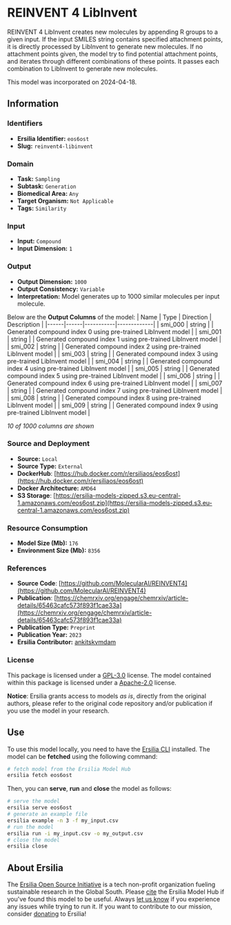 # REINVENT 4 LibInvent

REINVENT 4 LibInvent creates new molecules by appending R groups to a given input. If the input SMILES string contains specified attachment points, it is directly processed by LibInvent to generate new molecules. If no attachment points given, the model try to find potential attachment points, and iterates through different combinations of these points. It passes each combination to LibInvent to generate new molecules.

This model was incorporated on 2024-04-18.

## Information
### Identifiers
- **Ersilia Identifier:** `eos6ost`
- **Slug:** `reinvent4-libinvent`

### Domain
- **Task:** `Sampling`
- **Subtask:** `Generation`
- **Biomedical Area:** `Any`
- **Target Organism:** `Not Applicable`
- **Tags:** `Similarity`

### Input
- **Input:** `Compound`
- **Input Dimension:** `1`

### Output
- **Output Dimension:** `1000`
- **Output Consistency:** `Variable`
- **Interpretation:** Model generates up to 1000 similar molecules per input molecule.

Below are the **Output Columns** of the model:
| Name | Type | Direction | Description |
|------|------|-----------|-------------|
| smi_000 | string |  | Generated compound index 0 using pre-trained LibInvent model |
| smi_001 | string |  | Generated compound index 1 using pre-trained LibInvent model |
| smi_002 | string |  | Generated compound index 2 using pre-trained LibInvent model |
| smi_003 | string |  | Generated compound index 3 using pre-trained LibInvent model |
| smi_004 | string |  | Generated compound index 4 using pre-trained LibInvent model |
| smi_005 | string |  | Generated compound index 5 using pre-trained LibInvent model |
| smi_006 | string |  | Generated compound index 6 using pre-trained LibInvent model |
| smi_007 | string |  | Generated compound index 7 using pre-trained LibInvent model |
| smi_008 | string |  | Generated compound index 8 using pre-trained LibInvent model |
| smi_009 | string |  | Generated compound index 9 using pre-trained LibInvent model |

_10 of 1000 columns are shown_
### Source and Deployment
- **Source:** `Local`
- **Source Type:** `External`
- **DockerHub**: [https://hub.docker.com/r/ersiliaos/eos6ost](https://hub.docker.com/r/ersiliaos/eos6ost)
- **Docker Architecture:** `AMD64`
- **S3 Storage**: [https://ersilia-models-zipped.s3.eu-central-1.amazonaws.com/eos6ost.zip](https://ersilia-models-zipped.s3.eu-central-1.amazonaws.com/eos6ost.zip)

### Resource Consumption
- **Model Size (Mb):** `176`
- **Environment Size (Mb):** `8356`


### References
- **Source Code**: [https://github.com/MolecularAI/REINVENT4](https://github.com/MolecularAI/REINVENT4)
- **Publication**: [https://chemrxiv.org/engage/chemrxiv/article-details/65463cafc573f893f1cae33a](https://chemrxiv.org/engage/chemrxiv/article-details/65463cafc573f893f1cae33a)
- **Publication Type:** `Preprint`
- **Publication Year:** `2023`
- **Ersilia Contributor:** [ankitskvmdam](https://github.com/ankitskvmdam)

### License
This package is licensed under a [GPL-3.0](https://github.com/ersilia-os/ersilia/blob/master/LICENSE) license. The model contained within this package is licensed under a [Apache-2.0](LICENSE) license.

**Notice**: Ersilia grants access to models _as is_, directly from the original authors, please refer to the original code repository and/or publication if you use the model in your research.


## Use
To use this model locally, you need to have the [Ersilia CLI](https://github.com/ersilia-os/ersilia) installed.
The model can be **fetched** using the following command:
```bash
# fetch model from the Ersilia Model Hub
ersilia fetch eos6ost
```
Then, you can **serve**, **run** and **close** the model as follows:
```bash
# serve the model
ersilia serve eos6ost
# generate an example file
ersilia example -n 3 -f my_input.csv
# run the model
ersilia run -i my_input.csv -o my_output.csv
# close the model
ersilia close
```

## About Ersilia
The [Ersilia Open Source Initiative](https://ersilia.io) is a tech non-profit organization fueling sustainable research in the Global South.
Please [cite](https://github.com/ersilia-os/ersilia/blob/master/CITATION.cff) the Ersilia Model Hub if you've found this model to be useful. Always [let us know](https://github.com/ersilia-os/ersilia/issues) if you experience any issues while trying to run it.
If you want to contribute to our mission, consider [donating](https://www.ersilia.io/donate) to Ersilia!
